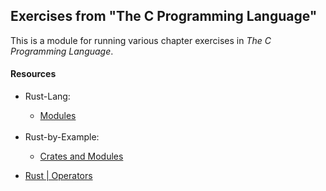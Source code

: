 ## Exercises from "The C Programming Language"

This is a module for running various chapter exercises in *The C Programming Language*.

#### Resources

<ul>
    <li>Rust-Lang:</li>
    <ul>
        <li><a href="https://doc.rust-lang.org/reference/items/modules.html" target="_blank">Modules</a></li>
    </ul>
    <br>
    <li>Rust-by-Example:</li>
    <ul>
        <li><a href="https://doc.rust-lang.org/rust-by-example/mod/visibility.html" target="_blank">Crates and Modules</a></li>
    </ul>    
</ul>

* [Rust | Operators](https://doc.rust-lang.org/book/appendix-02-operators.html)

